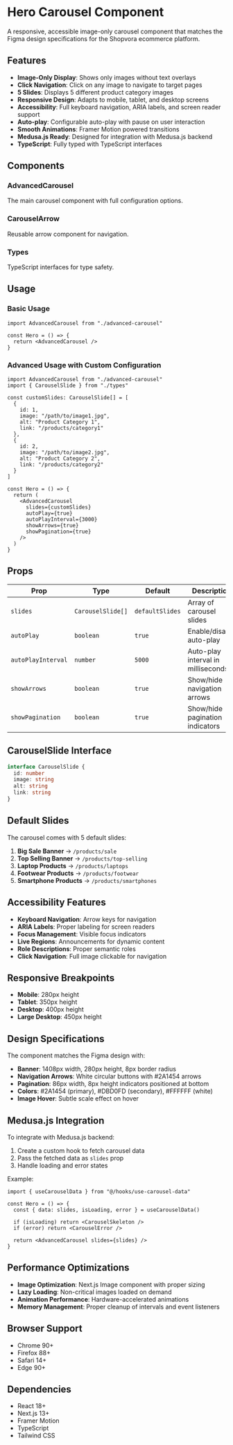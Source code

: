 # Hero Carousel Component

A responsive, accessible image-only carousel component that matches the Figma design specifications for the Shopvora ecommerce platform.

## Features

- **Image-Only Display**: Shows only images without text overlays
- **Click Navigation**: Click on any image to navigate to target pages
- **5 Slides**: Displays 5 different product category images
- **Responsive Design**: Adapts to mobile, tablet, and desktop screens
- **Accessibility**: Full keyboard navigation, ARIA labels, and screen reader support
- **Auto-play**: Configurable auto-play with pause on user interaction
- **Smooth Animations**: Framer Motion powered transitions
- **Medusa.js Ready**: Designed for integration with Medusa.js backend
- **TypeScript**: Fully typed with TypeScript interfaces

## Components

### AdvancedCarousel
The main carousel component with full configuration options.

### CarouselArrow
Reusable arrow component for navigation.

### Types
TypeScript interfaces for type safety.

## Usage

### Basic Usage
```tsx
import AdvancedCarousel from "./advanced-carousel"

const Hero = () => {
  return <AdvancedCarousel />
}
```

### Advanced Usage with Custom Configuration
```tsx
import AdvancedCarousel from "./advanced-carousel"
import { CarouselSlide } from "./types"

const customSlides: CarouselSlide[] = [
  {
    id: 1,
    image: "/path/to/image1.jpg",
    alt: "Product Category 1",
    link: "/products/category1"
  },
  {
    id: 2,
    image: "/path/to/image2.jpg",
    alt: "Product Category 2",
    link: "/products/category2"
  }
]

const Hero = () => {
  return (
    <AdvancedCarousel
      slides={customSlides}
      autoPlay={true}
      autoPlayInterval={3000}
      showArrows={true}
      showPagination={true}
    />
  )
}
```

## Props

| Prop | Type | Default | Description |
|------|------|---------|-------------|
| `slides` | `CarouselSlide[]` | `defaultSlides` | Array of carousel slides |
| `autoPlay` | `boolean` | `true` | Enable/disable auto-play |
| `autoPlayInterval` | `number` | `5000` | Auto-play interval in milliseconds |
| `showArrows` | `boolean` | `true` | Show/hide navigation arrows |
| `showPagination` | `boolean` | `true` | Show/hide pagination indicators |

## CarouselSlide Interface

```typescript
interface CarouselSlide {
  id: number
  image: string
  alt: string
  link: string
}
```

## Default Slides

The carousel comes with 5 default slides:
1. **Big Sale Banner** → `/products/sale`
2. **Top Selling Banner** → `/products/top-selling`
3. **Laptop Products** → `/products/laptops`
4. **Footwear Products** → `/products/footwear`
5. **Smartphone Products** → `/products/smartphones`

## Accessibility Features

- **Keyboard Navigation**: Arrow keys for navigation
- **ARIA Labels**: Proper labeling for screen readers
- **Focus Management**: Visible focus indicators
- **Live Regions**: Announcements for dynamic content
- **Role Descriptions**: Proper semantic roles
- **Click Navigation**: Full image clickable for navigation

## Responsive Breakpoints

- **Mobile**: 280px height
- **Tablet**: 350px height
- **Desktop**: 400px height
- **Large Desktop**: 450px height

## Design Specifications

The component matches the Figma design with:
- **Banner**: 1408px width, 280px height, 8px border radius
- **Navigation Arrows**: White circular buttons with #2A1454 arrows
- **Pagination**: 86px width, 8px height indicators positioned at bottom
- **Colors**: #2A1454 (primary), #DBD0FD (secondary), #FFFFFF (white)
- **Image Hover**: Subtle scale effect on hover

## Medusa.js Integration

To integrate with Medusa.js backend:

1. Create a custom hook to fetch carousel data
2. Pass the fetched data as `slides` prop
3. Handle loading and error states

Example:
```tsx
import { useCarouselData } from "@/hooks/use-carousel-data"

const Hero = () => {
  const { data: slides, isLoading, error } = useCarouselData()
  
  if (isLoading) return <CarouselSkeleton />
  if (error) return <CarouselError />
  
  return <AdvancedCarousel slides={slides} />
}
```

## Performance Optimizations

- **Image Optimization**: Next.js Image component with proper sizing
- **Lazy Loading**: Non-critical images loaded on demand
- **Animation Performance**: Hardware-accelerated animations
- **Memory Management**: Proper cleanup of intervals and event listeners

## Browser Support

- Chrome 90+
- Firefox 88+
- Safari 14+
- Edge 90+

## Dependencies

- React 18+
- Next.js 13+
- Framer Motion
- TypeScript
- Tailwind CSS 